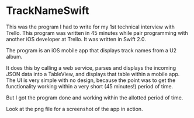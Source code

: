 # TrackNameSwift

This was the program I had to write for my 1st technical interview with Trello. This program was written in 45 minutes while pair programming with another iOS developer at Trello. It was written in Swift 2.0. 

The program is an iOS mobile app that displays track names from a U2 album. 

It does this by calling a web service, parses and displays the incoming JSON data into a TableView, and displays that table within a mobile app. The UI is very simple with no design, because the point was to get the functionality working within a very short (45 minutes!) period of time. 

But I got the program done and working within the allotted period of time. 

Look at the png file for a screenshot of the app in action.
